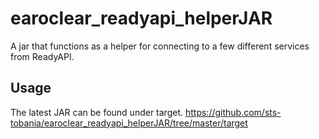 # earoclear_readyapi_helperJAR
A jar that functions as a helper for connecting to a few different services from ReadyAPI. 

## Usage
The latest JAR can be found under target. https://github.com/sts-tobania/earoclear_readyapi_helperJAR/tree/master/target
